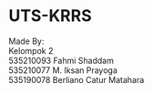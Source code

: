 # UTS-KRRS
Made By: <br/>
Kelompok 2 <br />
535210093 Fahmi Shaddam <br />
535210077 M. Iksan Prayoga<br />
535190078 Berliano Catur Matahara<br />
